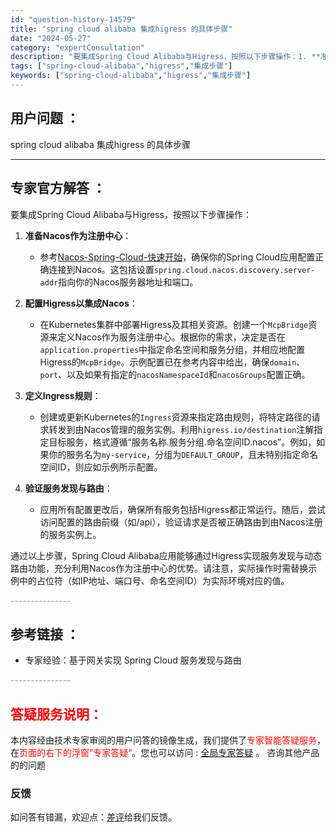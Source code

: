 ```yaml
---
id: "question-history-14579"
title: "spring cloud alibaba 集成higress 的具体步骤"
date: "2024-05-27"
category: "expertConsultation"
description: "要集成Spring Cloud Alibaba与Higress，按照以下步骤操作：1. **准备Nacos作为注册中心**：   - 参考[Nacos-Spring-Cloud-快速开始](https://sca.aliyun.com/zh-cn/docs/next/user-guide/nacos"
tags: ["spring-cloud-alibaba","higress","集成步骤"]
keywords: ["spring-cloud-alibaba","higress","集成步骤"]
---
```


## 用户问题 ： 
 spring cloud alibaba 集成higress 的具体步骤  

---------------
## 专家官方解答 ：

要集成Spring Cloud Alibaba与Higress，按照以下步骤操作：

1. **准备Nacos作为注册中心**：
   - 参考[Nacos-Spring-Cloud-快速开始](https://sca.aliyun.com/zh-cn/docs/next/user-guide/nacos/quick-start)，确保你的Spring Cloud应用配置正确连接到Nacos。这包括设置`spring.cloud.nacos.discovery.server-addr`指向你的Nacos服务器地址和端口。

2. **配置Higress以集成Nacos**：
   - 在Kubernetes集群中部署Higress及其相关资源。创建一个`McpBridge`资源来定义Nacos作为服务注册中心。根据你的需求，决定是否在`application.properties`中指定命名空间和服务分组，并相应地配置Higress的`McpBridge`。示例配置已在参考内容中给出，确保`domain`、`port`、以及如果有指定的`nacosNamespaceId`和`nacosGroups`配置正确。

3. **定义Ingress规则**：
   - 创建或更新Kubernetes的`Ingress`资源来指定路由规则，将特定路径的请求转发到由Nacos管理的服务实例。利用`higress.io/destination`注解指定目标服务，格式遵循“服务名称.服务分组.命名空间ID.nacos”。例如，如果你的服务名为`my-service`，分组为`DEFAULT_GROUP`，且未特别指定命名空间ID，则应如示例所示配置。

4. **验证服务发现与路由**：
   - 应用所有配置更改后，确保所有服务包括Higress都正常运行。随后，尝试访问配置的路由前缀（如/api），验证请求是否被正确路由到由Nacos注册的服务实例上。

通过以上步骤，Spring Cloud Alibaba应用能够通过Higress实现服务发现与动态路由功能，充分利用Nacos作为注册中心的优势。请注意，实际操作时需替换示例中的占位符（如IP地址、端口号、命名空间ID）为实际环境对应的值。


<font color="#949494">---------------</font> 


## 参考链接 ：

* 专家经验：基于网关实现 Spring Cloud 服务发现与路由 


 <font color="#949494">---------------</font> 
 


## <font color="#FF0000">答疑服务说明：</font> 

本内容经由技术专家审阅的用户问答的镜像生成，我们提供了<font color="#FF0000">专家智能答疑服务</font>，在<font color="#FF0000">页面的右下的浮窗”专家答疑“</font>。您也可以访问 : [全局专家答疑](https://answer.opensource.alibaba.com/docs/intro) 。 咨询其他产品的的问题

### 反馈
如问答有错漏，欢迎点：[差评](https://ai.nacos.io/user/feedbackByEnhancerGradePOJOID?enhancerGradePOJOId=14580)给我们反馈。
